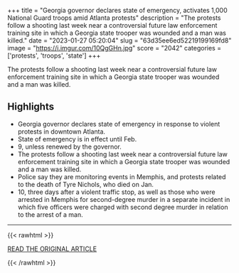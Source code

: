 +++
title = "Georgia governor declares state of emergency, activates 1,000 National Guard troops amid Atlanta protests"
description = "The protests follow a shooting last week near a controversial future law enforcement training site in which a Georgia state trooper was wounded and a man was killed."
date = "2023-01-27 05:20:04"
slug = "63d35ee6ed52219199169fd8"
image = "https://i.imgur.com/10QgGHn.jpg"
score = "2042"
categories = ['protests', 'troops', 'state']
+++

The protests follow a shooting last week near a controversial future law enforcement training site in which a Georgia state trooper was wounded and a man was killed.

## Highlights

- Georgia governor declares state of emergency in response to violent protests in downtown Atlanta.
- State of emergency is in effect until Feb.
- 9, unless renewed by the governor.
- The protests follow a shooting last week near a controversial future law enforcement training site in which a Georgia state trooper was wounded and a man was killed.
- Police say they are monitoring events in Memphis, and protests related to the death of Tyre Nichols, who died on Jan.
- 10, three days after a violent traffic stop, as well as those who were arrested in Memphis for second-degree murder in a separate incident in which five officers were charged with second degree murder in relation to the arrest of a man.

---

{{< rawhtml >}}
  <p class="article-category">
    <a target="_blank" href="https://www.cbsnews.com/news/atlanta-protests-georgia-governor-brian-kemp-state-of-emergency-activates-national-guard-troops/">READ THE ORIGINAL ARTICLE</a>
  </p>
{{< /rawhtml >}}

